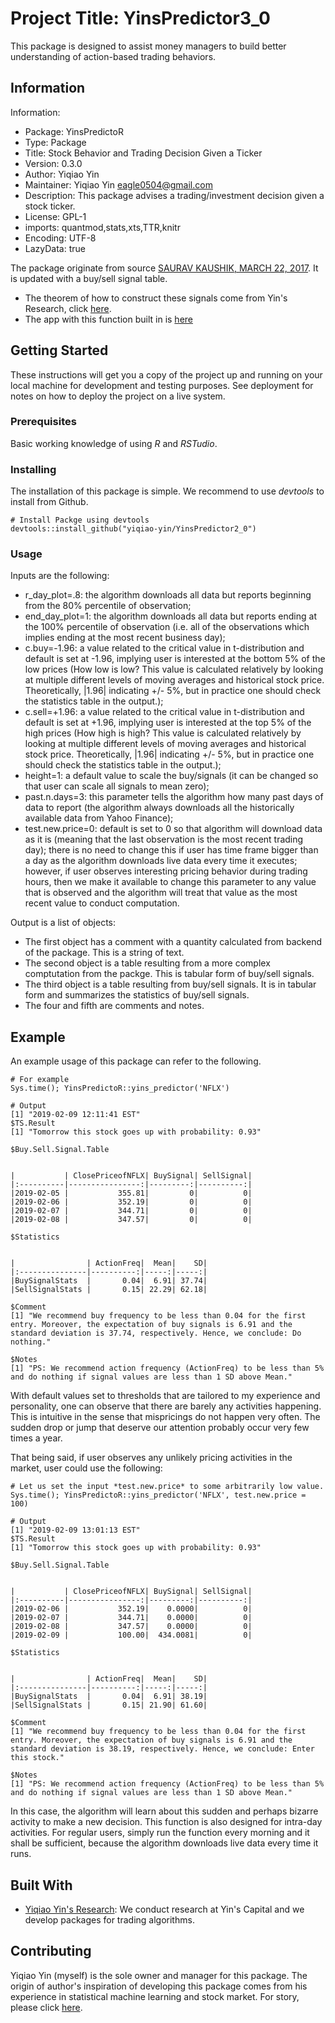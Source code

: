 # Project Title: YinsPredictor3_0

This package is designed to assist money managers to build better understanding of action-based trading behaviors.

## Information

Information:
- Package: YinsPredictoR
- Type: Package
- Title: Stock Behavior and Trading Decision Given a Ticker
- Version: 0.3.0
- Author: Yiqiao Yin
- Maintainer: Yiqiao Yin <eagle0504@gmail.com>
- Description: This package advises a trading/investment decision given a stock ticker.
- License: GPL-1
- imports: quantmod,stats,xts,TTR,knitr
- Encoding: UTF-8
- LazyData: true

The package originate from source [SAURAV KAUSHIK, MARCH 22, 2017](https://www.analyticsvidhya.com/blog/2017/03/create-packages-r-cran-github/).
It is updated with a buy/sell signal table. 
- The theorem of how to construct these signals come from Yin's Research, click [here](https://yinscapital.com/research/).
- The app with this function built in is [here](https://y-yin.shinyapps.io/CENTRAL-INTELLIGENCE-PLATFORM/)

## Getting Started

These instructions will get you a copy of the project up and running on your local machine for development and testing purposes. See deployment for notes on how to deploy the project on a live system.

### Prerequisites

Basic working knowledge of using *R* and *RSTudio*.

### Installing

The installation of this package is simple. We recommend to use *devtools* to install from Github.

```
# Install Packge using devtools
devtools::install_github("yiqiao-yin/YinsPredictor2_0")
```

### Usage

Inputs are the following:
- r_day_plot=.8: the algorithm downloads all data but reports beginning from the 80% percentile of observation;
- end_day_plot=1: the algorithm downloads all data but reports ending at the 100% percentile of observation (i.e. all of the observations which implies ending at the most recent business day);
- c.buy=-1.96: a value related to the critical value in t-distribution and default is set at -1.96, implying user is interested at the bottom 5% of the low prices (How low is low? This value is calculated relatively by looking at multiple different levels of moving averages and historical stock price. Theoretically, |1.96| indicating +/- 5%, but in practice one should check the statistics table in the output.);
- c.sell=+1.96: a value related to the critical value in t-distribution and default is set at +1.96, implying user is interested at the top 5% of the high prices (How high is high? This value is calculated relatively by looking at multiple different levels of moving averages and historical stock price. Theoretically, |1.96| indicating +/- 5%, but in practice one should check the statistics table in the output.);
- height=1: a default value to scale the buy/signals (it can be changed so that user can scale all signals to mean zero);
- past.n.days=3: this parameter tells the algorithm how many past days of data to report (the algorithm always downloads all the historically available data from Yahoo Finance);
- test.new.price=0: default is set to 0 so that algorithm will download data as it is (meaning that the last observation is the most recent trading day); there is no need to change this if user has time frame bigger than a day as the algorithm downloads live data every time it executes; however, if user observes interesting pricing behavior during trading hours, then we make it available to change this parameter to any value that is observed and the algorithm will treat that value as the most recent value to conduct computation.

Output is a list of objects: 
- The first object has a comment with a quantity calculated from backend of the package. This is a string of text.
- The second object is a table resulting from a more complex comptutation from the packge. This is tabular form of buy/sell signals.
- The third object is a table resulting from buy/sell signals. It is in tabular form and summarizes the statistics of buy/sell signals.
- The four and fifth are comments and notes.

## Example

An example usage of this package can refer to the following.

```
# For example
Sys.time(); YinsPredictoR::yins_predictor('NFLX')

# Output
[1] "2019-02-09 12:11:41 EST"
$TS.Result
[1] "Tomorrow this stock goes up with probability: 0.93"

$Buy.Sell.Signal.Table


|           | ClosePriceofNFLX| BuySignal| SellSignal|
|:----------|----------------:|---------:|----------:|
|2019-02-05 |           355.81|         0|          0|
|2019-02-06 |           352.19|         0|          0|
|2019-02-07 |           344.71|         0|          0|
|2019-02-08 |           347.57|         0|          0|

$Statistics


|                | ActionFreq|  Mean|    SD|
|:---------------|----------:|-----:|-----:|
|BuySignalStats  |       0.04|  6.91| 37.74|
|SellSignalStats |       0.15| 22.29| 62.18|

$Comment
[1] "We recommend buy frequency to be less than 0.04 for the first entry. Moreover, the expectation of buy signals is 6.91 and the standard deviation is 37.74, respectively. Hence, we conclude: Do nothing."

$Notes
[1] "PS: We recommend action frequency (ActionFreq) to be less than 5% and do nothing if signal values are less than 1 SD above Mean."
```

With default values set to thresholds that are tailored to my experience and personality, one can observe that there are barely any activities happening. This is intuitive in the sense that mispricings do not happen very often. The sudden drop or jump that deserve our attention probably occur very few times a year.

That being said, if user observes any unlikely pricing activities in the market, user could use the following:
```
# Let us set the input *test.new.price* to some arbitrarily low value.
Sys.time(); YinsPredictoR::yins_predictor('NFLX', test.new.price = 100)

# Output
[1] "2019-02-09 13:01:13 EST"
$TS.Result
[1] "Tomorrow this stock goes up with probability: 0.93"

$Buy.Sell.Signal.Table


|           | ClosePriceofNFLX| BuySignal| SellSignal|
|:----------|----------------:|---------:|----------:|
|2019-02-06 |           352.19|    0.0000|          0|
|2019-02-07 |           344.71|    0.0000|          0|
|2019-02-08 |           347.57|    0.0000|          0|
|2019-02-09 |           100.00|  434.0081|          0|

$Statistics


|                | ActionFreq|  Mean|    SD|
|:---------------|----------:|-----:|-----:|
|BuySignalStats  |       0.04|  6.91| 38.19|
|SellSignalStats |       0.15| 21.90| 61.60|

$Comment
[1] "We recommend buy frequency to be less than 0.04 for the first entry. Moreover, the expectation of buy signals is 6.91 and the standard deviation is 38.19, respectively. Hence, we conclude: Enter this stock."

$Notes
[1] "PS: We recommend action frequency (ActionFreq) to be less than 5% and do nothing if signal values are less than 1 SD above Mean."
```

In this case, the algorithm will learn about this sudden and perhaps bizarre activity to make a new decision. This function is also designed for intra-day activities. For regular users, simply run the function every morning and it shall be sufficient, because the algorithm downloads live data every time it runs.

## Built With

* [Yiqiao Yin's Research](https://yinscapital.com/research/): We conduct research at Yin's Capital and we develop packages for trading algorithms.

## Contributing

Yiqiao Yin (myself) is the sole owner and manager for this package. The origin of author's inspiration of developing this package comes from his experience in statistical machine learning and stock market. For story, please click [here](https://github.com/yiqiao-yin/Statistical_Machine_Learning/blob/master/Story.md).
